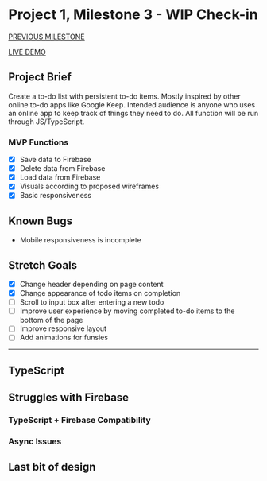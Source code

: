 # Project 1, Milestone 3 - WIP Check-in

[PREVIOUS MILESTONE](milestone2.md)

[LIVE DEMO](https://atls4630-fwd.vercel.app/projects/project1/index.html)

## Project Brief

Create a to-do list with persistent to-do items. Mostly inspired by other online to-do apps like Google Keep. Intended audience is anyone who uses an online app to keep track of things they need to do. All function will be run through JS/TypeScript.

### MVP Functions

- [x] Save data to Firebase
- [x] Delete data from Firebase
- [x] Load data from Firebase
- [x] Visuals according to proposed wireframes
- [x] Basic responsiveness

## Known Bugs

- Mobile responsiveness is incomplete

## Stretch Goals

- [x] Change header depending on page content
- [x] Change appearance of todo items on completion
- [ ] Scroll to input box after entering a new todo
- [ ] Improve user experience by moving completed to-do items to the bottom of the page
- [ ] Improve responsive layout
- [ ] Add animations for funsies

---

## TypeScript

## Struggles with Firebase

### TypeScript + Firebase Compatibility

### Async Issues

## Last bit of design
